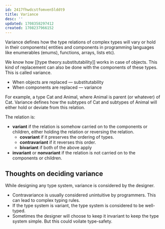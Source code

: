 ```yaml
---
id: 2417fhwdcstfomven5lddt9
title: Variance
desc: ''
updated: 1708358297412
created: 1708237966152
---
```


Variance defines how the type relations of complex types will vary or hold in their components( entities and components in programming languages like enumerables (enums), functions, arrays, lists etc).

We know how [[type theory.substitutability]] works in case of objects. This kind of replacement can also be done with the components of these types. This is called variance.

- When objects are replaced — substitutability
- When components are replaced — variance

For example, a type Cat and Animal, where Animal is parent (or whatever) of Cat. Variance defines how the subtypes of Cat and subtypes of Animal will either hold or deviate from this relation.

The relation is:

- **variant** if the relation is somehow carried on to the components or children, either holding the relation or reversing the relation.
    - **covariant** if it preserves the ordering of types.
    - **contravariant** if it reverses this order. 
    - **bivariant** if both of the above apply
- **invariant** or **nonvariant** if the relation is not carried on to the components or children.

## Thoughts on deciding variance

While designing any type system, variance is considered by the designer. 
- Contravariance is usually considered unintuitive by programmers. This can lead to complex typing rules.
- If the type system is variant, the type system is considered to be well-typed.
- Sometimes the designer will choose to keep it invariant to keep the type system simple. But this could voilate type-safety.
 